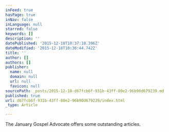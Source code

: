 ```yaml
---
inFeed: true
hasPage: true
inNav: false
inLanguage: null
starred: false
keywords: []
description: ''
datePublished: '2015-12-18T10:37:10.396Z'
dateModified: '2015-12-18T10:36:44.742Z'
title: ''
author: []
authors: []
publisher:
  name: null
  domain: null
  url: null
  favicon: null
sourcePath: _posts/2015-12-18-d67fcb6f-931b-43ff-80e2-96b90d679239.md
published: true
url: d67fcb6f-931b-43ff-80e2-96b90d679239/index.html
_type: Article

---
```

The January Gospel Advocate offers some outstanding articles.